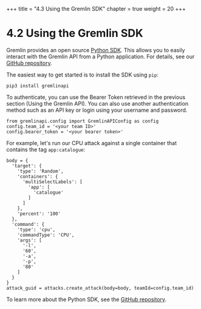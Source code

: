 +++
title = "4.3 Using the Gremlin SDK"
chapter = true
weight = 20
+++

# 4.2 Using the Gremlin SDK

Gremlin provides an open source [Python SDK](https://github.com/gremlin/gremlin-python). This allows you to easily interact with the Gremlin API from a Python application. For details, see our [GitHub repository](https://github.com/gremlin/gremlin-python).

The easiest way to get started is to install the SDK using `pip`:

```
pip3 install gremlinapi
```

To authenticate, you can use the Bearer Token retrieved in the previous section (Using the Gremlin API). You can also use another authentication method such as an API key or login using your username and password.

```
from gremlinapi.config import GremlinAPIConfig as config
config.team_id = '<your team ID>'
config.bearer_token = '<your bearer token>'
```

For example, let's run our CPU attack against a single container that contains the tag `app:catalogue`:

```
body = {
  'target': {
    'type': 'Random',
    'containers': {
      'multiSelectLabels': [
        'app': [
          'catalogue'
        ]
      ]
    },
    'percent': '100'
  },
  'command': {
    'type': 'cpu',
    'commandType': 'CPU',
    'args': [
      '-l',
      '60',
      '-a',
      '-p',
      '80'
    ]
  }
}
attack_guid = attacks.create_attack(body=body, teamId=config.team_id)
```

To learn more about the Python SDK, see the [GitHub repository](https://github.com/gremlin/gremlin-python).